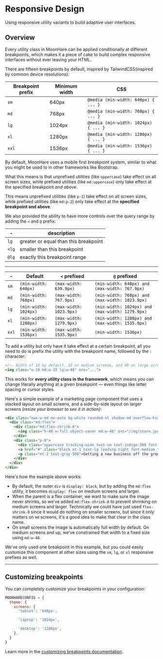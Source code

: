 # Responsive Design

Using responsive utility variants to build adaptive user interfaces.

## Overview

Every utility class in MoonHare can be applied conditionally at different breakpoints, which makes it a piece of cake to build complex responsive interfaces without ever leaving your HTML.

There are fifteen breakpoints by default, inspired by TailwindCSS(inspired by common device resolutions):

Breakpoint prefix|Minimum width|CSS
-|-|-
`sm`|640px|`@media (min-width: 640px) { ... }`
`md`|768px|`@media (min-width: 768px) { ... }`
`lg`|1024px|`@media (min-width: 1024px) { ... }`
`xl`|1280px|`@media (min-width: 1280px) { ... }`
`xxl`|1536px|`@media (min-width: 1536px) { ... }`

By default, MoonHare uses a mobile first breakpoint system, similar to what you might be used to in other frameworks like Bootstrap.

What this means is that unprefixed utilities (like  `uppercase`) take effect on all screen sizes, while prefixed utilities (like  `md:uppercase`) only take effect at the specified breakpoint  _and above_.

This means unprefixed utilities (like  `p-1`) take effect on all screen sizes, while prefixed utilities (like  `md:p-2`) only take effect at the  **specified breakpoint and above**.

We also provided the ability to have more controls over the query range by adding the  `<`  and  `@`  prefix:

-|description
-|-
`lg`  | greater or equal than this breakpoint
`<lg` | smaller than this breakpoint
`@lg` | exactly this breakpoint range

---
-|Default|`<` prefixed|`@` prefixed
-|-|-|-
`sm`|`(min-width: 640px)`|`(max-width: 639.9px)`|`(min-width: 640px) and (max-width: 767.9px)`
`md`|`(min-width: 768px)`|`(max-width: 767.9px)`|`(min-width: 768px) and (max-width: 1023.9px)`
`lg`|`(min-width: 1024px)`|`(max-width: 1023.9px)`|`(min-width: 1024px) and (max-width: 1279.9px)`
`xl`|`(min-width: 1280px)`|`(max-width: 1279.9px)`|`(min-width: 1280px) and (max-width: 1535.9px)`
`xxl`|`(min-width: 1536px)`|`(max-width: 1535.9px)`|`(min-width: 1536px)`

To add a utility but only have it take effect at a certain breakpoint, all you need to do is prefix the utility with the breakpoint name, followed by the  `:`  character:

```html
<!-- Width of 16 by default, 32 on medium screens, and 48 on large screens -->
<img class="w-16 md:w-32 lg:w-48" src="...">
```

This works for  **every utility class in the framework**, which means you can change literally anything at a given breakpoint — even things like letter spacing or cursor styles.

Here's a simple example of a marketing page component that uses a stacked layout on small screens, and a side-by-side layout on larger screens  _(resize your browser to see it in action)_:


```html
<div class="max-w-md mx-auto bg-white rounded-xl shadow-md overflow-hidden md:max-w-2xl">
  <div class="md:flex">
    <div class="md:flex-shrink-0">
      <img class="h-48 w-full object-cover md:w-48" src="/img/store.jpg" alt="Man looking at item at a store">
    </div>
    <div class="p-8">
      <div class="uppercase tracking-wide text-sm text-indigo-500 font-semibold">Case study</div>
      <a href="#" class="block mt-1 text-lg leading-tight font-medium text-black hover:underline">Finding customers for your new business</a>
      <p class="mt-2 text-gray-500">Getting a new business off the ground is a lot of hard work. Here are five ideas you can use to find your first customers.</p>
    </div>
  </div>
</div>
```

Here's how the example above works:

-   By default, the outer  `div`  is  `display: block`, but by adding the  `md:flex`  utility, it becomes  `display: flex`  on medium screens and larger.
-   When the parent is a flex container, we want to make sure the image never shrinks, so we've added  `md:flex-shrink-0`  to prevent shrinking on medium screens and larger. Technically we could have just used  `flex-shrink-0`  since it would do nothing on smaller screens, but since it only matters on  `md`  screens, it's a good idea to make that clear in the class name.
-   On small screens the image is automatically full width by default. On medium screens and up, we've constrained that width to a fixed size using  `md:w-48`.

We've only used one breakpoint in this example, but you could easily customize this component at other sizes using the  `sm`,  `lg`, or  `xl`  responsive prefixes as well.

----------

## Customizing breakpoints

You can completely customize your breakpoints in your  configuration:

```js
MOONHARECONFIG = {
  theme: {
    screens: {
      'tablet': '640px',

      'laptop': '1024px',

      'desktop': '1280px',
    },
  }
}
```

Learn more in the  [customizing breakpoints documentation](/docs/breakpoints).
